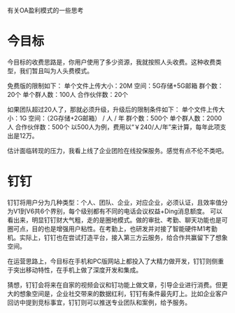 有关OA盈利模式的一些思考

# 今目标
今目标的收费思路是，你用户使用了多少资源，我就按照人头收费。这种收费类型，我们暂且叫为人头费模式。

免费版的限制如下：
单个文件上传大小：20M
空间：5G存储+5G邮箱
群个数：20个
单个群人数：100人
合作伙伴数：20个

如果团队超过20人了，那就必须升级，升级后的限制条件如下：
单个文件上传大小：1G
空间：（2G存储+2G邮箱） / 人 / 年
群个数：500个
单个群人数：2000人
合作伙伴数：500个
以500人为例，费用以“￥240/人/年”来计算，每年此项支出是12万。

估计面临转现的压力，我看上线了企业团险在线投保服务。感觉有点不伦不类吧。

# 钉钉
钉钉将用户分为几种类型：个人、团队、企业，对应企业，必须认证，且效率值分为V1到V6共6个界别，每个级别都有不同的电话会议权益+Ding消息额度。
可以看出来，明显钉钉财大气粗，走的是圈地模式。做的审批、考勤、聊天功能也是可圈可点，目的也是增强用户粘性。在考勤上，也研发并对接了智能硬件M1考勤机。实际上，钉钉也在尝试打造平台，接入第三方云服务，给合作共赢留下了想象空间。

在运营思路上，今目标在手机和PC版网站上都投入了大精力做开发，钉钉则侧重于突出移动特性，在手机上做了深度开发和集成。

猜想，钉钉会将来在自家的视频会议和钉功能上做文章，引导企业进行消费。但更大的想象空间是，企业社交带来的数据红利，钉钉有条件最先盯上。比如企业客户回访中提到竞标事宜，钉钉则可以推送专业团队和案例，给予服务。
